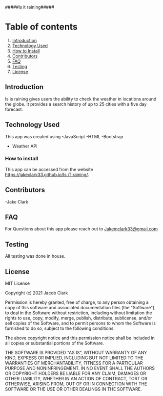 #####Is it raining#####

# Table of contents
1. [Introduction](#introduction)
2. [Technology Used](#technologyused)
3. [How to Install](#howtoinstall)
4. [Contributors ](#contributors)
5. [FAQ](#faq)
3. [Testing](#testing)
3. [License](#license)

## Introduction 
Is is raining gives users the ability to check the weather in locations around the globe. It provides a search history of up to 25 cities with a five day forecast. 

## Technology Used
This app was created using
-JavaScript
-HTML
-Bootstrap
- Weather API


### How to install
This app can be accessed from the website https://jakeclark33.github.io/Is.iT.raining/. 

## Contributors

-Jake Clark

## FAQ

For Questions about this app please reach out to Jakemclark33@gmail.com

## Testing

All testing was done in house.

## License

MIT License

Copyright (c) 2021 Jacob Clark

Permission is hereby granted, free of charge, to any person obtaining
a copy of this software and associated documentation files (the
"Software"), to deal in the Software without restriction, including
without limitation the rights to use, copy, modify, merge, publish,
distribute, sublicense, and/or sell copies of the Software, and to
permit persons to whom the Software is furnished to do so, subject to
the following conditions:

The above copyright notice and this permission notice shall be
included in all copies or substantial portions of the Software.

THE SOFTWARE IS PROVIDED "AS IS", WITHOUT WARRANTY OF ANY KIND,
EXPRESS OR IMPLIED, INCLUDING BUT NOT LIMITED TO THE WARRANTIES OF
MERCHANTABILITY, FITNESS FOR A PARTICULAR PURPOSE AND
NONINFRINGEMENT. IN NO EVENT SHALL THE AUTHORS OR COPYRIGHT HOLDERS BE
LIABLE FOR ANY CLAIM, DAMAGES OR OTHER LIABILITY, WHETHER IN AN ACTION
OF CONTRACT, TORT OR OTHERWISE, ARISING FROM, OUT OF OR IN CONNECTION
WITH THE SOFTWARE OR THE USE OR OTHER DEALINGS IN THE SOFTWARE.